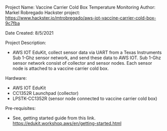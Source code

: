   
  Project Name: Vaccine Carrier Cold Box Temperature Monitoring
  Author: Markel Robregado
  Hackster project: https://www.hackster.io/mtrobregado/aws-iot-vaccine-carrier-cold-box-9c7fba
          
  
  Date Created: 8/5/2021
  
  Project Description:
  - AWS IOT EduKit, collect sensor data via UART from a Texas Instruments Sub 1-Ghz sensor network, 
    and send these data to AWS IOT. Sub 1-Ghz sensor network consist of collector and sensor nodes. 
    Each sensor node is attached to a vaccine carrier cold box.
  
  Hardware:
  - AWS IOT EduKit
  - CC1352R Launchpad (collector)
  - LPSTK-CC1352R (sensor node connected to vaccine carrier cold box)  
  
  Pre-requisites:
  - See, getting started guide from this link. https://edukit.workshop.aws/en/getting-started.html

